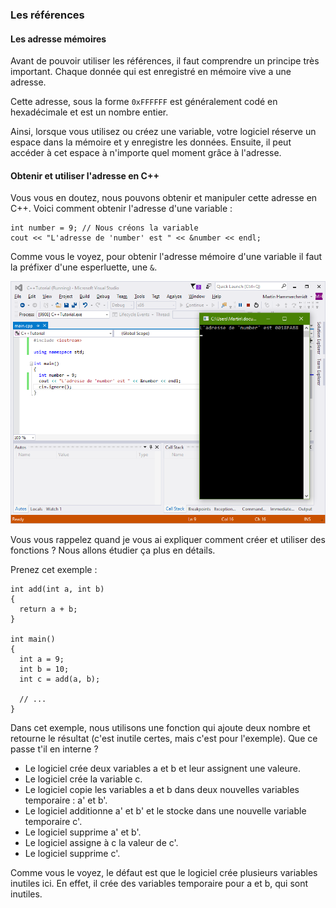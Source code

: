 ### Les références

#### Les adresse mémoires

Avant de pouvoir utiliser les références, il faut comprendre un principe très important. Chaque donnée qui est enregistré en mémoire vive a une adresse.

Cette adresse, sous la forme ```0xFFFFFF``` est généralement codé en hexadécimale et est un nombre entier.

Ainsi, lorsque vous utilisez ou créez une variable, votre logiciel réserve un espace dans la mémoire et y enregistre les données. Ensuite, il peut accéder à cet espace à n'importe quel moment grâce à l'adresse.

#### Obtenir et utiliser l'adresse en C++

Vous vous en doutez, nous pouvons obtenir et manipuler cette adresse en C++. Voici comment obtenir l'adresse d'une variable :

    int number = 9; // Nous créons la variable
    cout << "L'adresse de 'number' est " << &number << endl;
    
Comme vous le voyez, pour obtenir l'adresse mémoire d'une variable il faut la préfixer d'une esperluette, une ```&```.

![](2_12_2_basique.png)

Vous vous rappelez quand je vous ai expliquer comment créer et utiliser des fonctions ? Nous allons étudier ça plus en détails.

Prenez cet exemple :

    int add(int a, int b)
    {
      return a + b;
    }

    int main()
    {
      int a = 9;
      int b = 10;
      int c = add(a, b);
      
      // ...
    }
    
Dans cet exemple, nous utilisons une fonction qui ajoute deux nombre et retourne le résultat (c'est inutile certes, mais c'est pour l'exemple). Que ce passe t'il en interne ?

* Le logiciel crée deux variables a et b et leur assignent une valeure.
* Le logiciel crée la variable c.
* Le logiciel copie les variables a et b dans deux nouvelles variables temporaire : a' et b'.
* Le logiciel additionne a' et b' et le stocke dans une nouvelle variable temporaire c'.
* Le logiciel supprime a' et b'.
* Le logiciel assigne à c la valeur de c'.
* Le logiciel supprime c'.

Comme vous le voyez, le défaut est que le logiciel crée plusieurs variables inutiles ici. En effet, il crée des variables temporaire pour a et b, qui sont inutiles.
